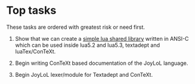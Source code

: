 # Top tasks 

These tasks are ordered with greatest risk or need first. 

1. Show that we can create a [simple lua shared 
library](tasks/simpleSharedLib.md) written in ANSI-C which can be used 
inside lua5.2 and lua5.3, textadept and luaTex/ConTeXt. 

2. Begin writing ConTeXt based documentation of the JoyLoL language. 

3. Begin JoyLoL lexer/module for Textadept and ConTeXt. 

